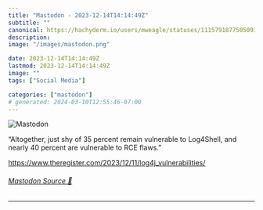 ```yaml
---
title: "Mastodon - 2023-12-14T14:14:49Z"
subtitle: ""
canonical: https://hachyderm.io/users/mweagle/statuses/111579187750509349
description:
image: "/images/mastodon.png"

date: 2023-12-14T14:14:49Z
lastmod: 2023-12-14T14:14:49Z
image: ""
tags: ["Social Media"]

categories: ["mastodon"]
# generated: 2024-03-10T12:55:46-07:00
---
```

![Mastodon](/images/mastodon.png)

<p>“Altogether, just shy of 35 percent remain vulnerable to Log4Shell, and nearly 40 percent are vulnerable to RCE flaws.”</p><p><a href="https://www.theregister.com/2023/12/11/log4j_vulnerabilities/" target="_blank" rel="nofollow noopener noreferrer" translate="no"><span class="invisible">https://www.</span><span class="ellipsis">theregister.com/2023/12/11/log</span><span class="invisible">4j_vulnerabilities/</span></a></p>


###### [Mastodon Source 🐘](https://hachyderm.io/@mweagle/111579187750509349)

___
